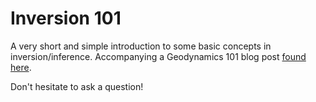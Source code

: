 # Inversion 101

A very short and simple introduction to some basic concepts in inversion/inference. Accompanying a Geodynamics 101 blog post 
[found here](https://blogs.egu.eu/divisions/gd/category/geodynamics-101/).

Don't hesitate to ask a question!